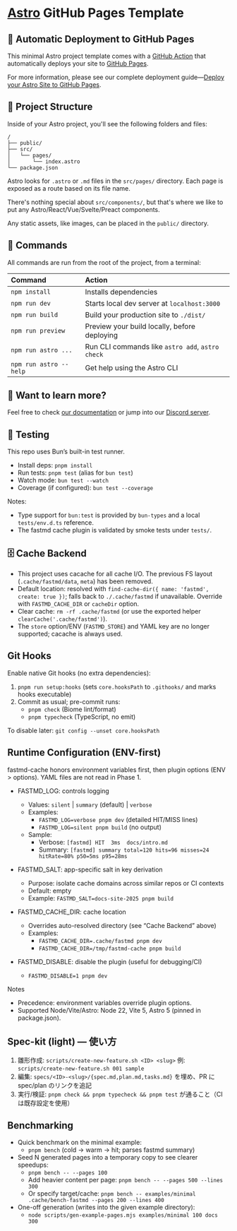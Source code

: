 # [Astro](https://astro.build) GitHub Pages Template

## 🤖 Automatic Deployment to GitHub Pages

This minimal Astro project template comes with a [GitHub Action](https://github.com/features/actions) that automatically deploys your site to [GitHub Pages](https://pages.github.com/).

For more information, please see our complete deployment guide—[Deploy your Astro Site to GitHub Pages](https://docs.astro.build/en/guides/deploy/github/).

## 🚀 Project Structure

Inside of your Astro project, you'll see the following folders and files:

```
/
├── public/
├── src/
│   └── pages/
│       └── index.astro
└── package.json
```

Astro looks for `.astro` or `.md` files in the `src/pages/` directory. Each page is exposed as a route based on its file name.

There's nothing special about `src/components/`, but that's where we like to put any Astro/React/Vue/Svelte/Preact components.

Any static assets, like images, can be placed in the `public/` directory.

## 🧞 Commands

All commands are run from the root of the project, from a terminal:

| Command                | Action                                           |
| :--------------------- | :----------------------------------------------- |
| `npm install`          | Installs dependencies                            |
| `npm run dev`          | Starts local dev server at `localhost:3000`      |
| `npm run build`        | Build your production site to `./dist/`          |
| `npm run preview`      | Preview your build locally, before deploying     |
| `npm run astro ...`    | Run CLI commands like `astro add`, `astro check` |
| `npm run astro --help` | Get help using the Astro CLI                     |

## 👀 Want to learn more?

Feel free to check [our documentation](https://docs.astro.build) or jump into our [Discord server](https://astro.build/chat).

## 🧪 Testing

This repo uses Bun’s built-in test runner.

- Install deps: `pnpm install`
- Run tests: `pnpm test` (alias for `bun test`)
- Watch mode: `bun test --watch`
- Coverage (if configured): `bun test --coverage`

Notes:
- Type support for `bun:test` is provided by `bun-types` and a local `tests/env.d.ts` reference.
- The fastmd cache plugin is validated by smoke tests under `tests/`.

## 🗄️ Cache Backend

- This project uses cacache for all cache I/O. The previous FS layout (`.cache/fastmd/data`, `meta`) has been removed.
- Default location: resolved with `find-cache-dir({ name: 'fastmd', create: true })`; falls back to `./.cache/fastmd` if unavailable. Override with `FASTMD_CACHE_DIR` or `cacheDir` option.
- Clear cache: `rm -rf .cache/fastmd` (or use the exported helper `clearCache('.cache/fastmd')`).
- The `store` option/ENV (`FASTMD_STORE`) and YAML key are no longer supported; cacache is always used.

## Git Hooks

Enable native Git hooks (no extra dependencies):

1. `pnpm run setup:hooks` (sets `core.hooksPath` to `.githooks/` and marks hooks executable)
2. Commit as usual; pre-commit runs:
   - `pnpm check` (Biome lint/format)
   - `pnpm typecheck` (TypeScript, no emit)

To disable later: `git config --unset core.hooksPath`

## Runtime Configuration (ENV-first)

fastmd-cache honors environment variables first, then plugin options (ENV > options). YAML files are not read in Phase 1.

- FASTMD_LOG: controls logging
  - Values: `silent` | `summary` (default) | `verbose`
  - Examples:
    - `FASTMD_LOG=verbose pnpm dev` (detailed HIT/MISS lines)
    - `FASTMD_LOG=silent pnpm build` (no output)
  - Sample:
    - Verbose: `[fastmd] HIT  3ms  docs/intro.md`
    - Summary: `[fastmd] summary total=120 hits=96 misses=24 hitRate=80% p50=5ms p95=28ms`

- FASTMD_SALT: app-specific salt in key derivation
  - Purpose: isolate cache domains across similar repos or CI contexts
  - Default: empty
  - Example: `FASTMD_SALT=docs-site-2025 pnpm build`

- FASTMD_CACHE_DIR: cache location
  - Overrides auto-resolved directory (see “Cache Backend” above)
  - Examples:
    - `FASTMD_CACHE_DIR=.cache/fastmd pnpm dev`
    - `FASTMD_CACHE_DIR=/tmp/fastmd-cache pnpm build`

- FASTMD_DISABLE: disable the plugin (useful for debugging/CI)
  - `FASTMD_DISABLE=1 pnpm dev`

Notes
- Precedence: environment variables override plugin options.
- Supported Node/Vite/Astro: Node 22, Vite 5, Astro 5 (pinned in package.json).

## Spec-kit (light) — 使い方

1. 雛形作成: `scripts/create-new-feature.sh <ID> <slug>` 例: `scripts/create-new-feature.sh 001 sample`
2. 編集: `specs/<ID>-<slug>/{spec.md,plan.md,tasks.md}` を埋め、PR に spec/plan のリンクを追記
3. 実行/検証: `pnpm check && pnpm typecheck && pnpm test` が通ること（CI は既存設定を使用）

## Benchmarking

- Quick benchmark on the minimal example:
  - `pnpm bench` (cold → warm → hit; parses fastmd summary)
- Seed N generated pages into a temporary copy to see clearer speedups:
  - `pnpm bench -- --pages 100`
  - Add heavier content per page: `pnpm bench -- --pages 500 --lines 300`
  - Or specify target/cache: `pnpm bench -- examples/minimal .cache/bench-fastmd --pages 200 --lines 400`
- One-off generation (writes into the given example directory):
  - `node scripts/gen-example-pages.mjs examples/minimal 100 docs 300`
